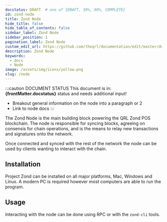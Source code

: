 ```yaml
---
docstatus: DRAFT  # one of {DRAFT, 30%, 90%, COMPLETE}
id: zond-node
title: Zond Node
hide_title: false
hide_table_of_contents: false
sidebar_label: Zond Node
sidebar_position: 1
pagination_label: Zond Node
custom_edit_url: https://github.com/theqrl/documentation/edit/master/docs/basics/what-is-qrl.md
description: Zond Node
keywords:
  - docs
  - Node
image: /assets/img/icons/yellow.png
slug: /node
---
```


:::caution DOCUMENT STATUS 
<span>This document is in: <b>{frontMatter.docstatus}</b> status and needs additional input!</span>

- Breakout general information on the node into a paragraph or 2
- Link to node docs
:::


The Zond Node is the main building block powering the QRL Zond POS blockchain. The node is responsible for syncing blocks, agreeing on consensis for chain operations, and is the means to relay new transactions and signatures onto the network.

Once connected and synced with the rest of the network the node can be used by clients wanting to interact with the chain.


## Installation

Project Zond can be installed on all major platforms, Mac, Windows and Linux. A modern PC is required however most computers are able to run the program.




## Usage


Interacting with the node can be done using RPC or with the `zond-cli` tools.



